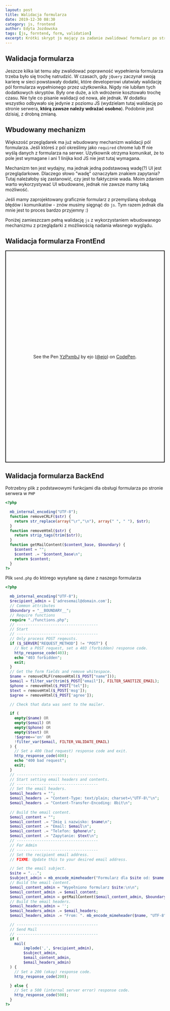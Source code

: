 ```yaml
---
layout: post
title: Walidacja formularza
date: 2019-12-30 08:30
category: js, frontend
author: Edyta Jozdowska
tags: [js, forntend, form, validation]
excerpt: Krótki skrypt js mający za zadanie zwalidować formularz po stronie użytkownika i po stronie serwera.
---
```


## Walidacja formularza
Jeszcze kilka lat temu aby zwalidować poprawność wypełnienia formularza trzeba było się trochę natrudzić. W czasach, gdy `jQuery` zaczynał swoją karierę w sieci powstawały dodatki, które developerowi ułatwiały walidację pól formularza wypełnionego przez użytkownika. Nigdy nie lubiłam tych dodatkowych skryptów. Były one duże, a ich wdrożenie kosztowało trochę czasu. Nie tyle co pisanie walidacji od nowa, ale jednak. W dodatku wszystko odbywało się jedynie z poziomu JS (wydzielam tutaj walidację po stronie serwera, **którą zawsze należy wdrażać osobno**). Podobnie jest dzisiaj, z drobną zmianą. 

## Wbudowany mechanizm
Większość przeglądarek ma już wbudowany mechanizm walidacji pól formularza. Jeśli któreś z pól określimy jako `required` chrome lub ff nie wyślą danych z formularza na serwer. Użytkownik otrzyma komunikat, że to pole jest wymagane i ani 1 linijka kod JS nie jest tutaj wymagana.

Mechanizm ten jest wydajny, ma jednak jedną podstawową wadę(?) UI jest przeglądarkowe. Dlaczego słowo "wadę" oznaczyłam znakiem zapytania? Tutaj należałoby się zastanowić, czy jest to faktycznie wada. Moim zdaniem warto wykorzystywać UI wbudowane, jednak nie zawsze mamy taką możliwość. 

Jeśli mamy zaprojektowany graficznie formularz z przemyślaną obsługą błędów i komunikatów - znów musimy sięgnąć do `js`. Tym razem jednak dla mnie jest to proces bardzo przyjemny :) 

Poniżej zamieszczam pełną walidację `js` z wykorzystaniem wbudowanego mechanizmu z przeglądarki z możliwością nadania własnego wyglądu.

## Walidacja formularza FrontEnd
<p class="codepen" data-height="670" data-theme-id="dark" data-default-tab="html,result" data-user="ejo" data-slug-hash="YzPxmbJ" style="height: 670px; box-sizing: border-box; display: flex; align-items: center; justify-content: center; border: 2px solid; margin: 1em 0; padding: 1em;" data-pen-title="YzPxmbJ">
  <span>See the Pen <a href="https://codepen.io/ejo/pen/YzPxmbJ">
  YzPxmbJ</a> by ejo (<a href="https://codepen.io/ejo">@ejo</a>)
  on <a href="https://codepen.io">CodePen</a>.</span>
</p>
<script async src="https://static.codepen.io/assets/embed/ei.js"></script>

## Walidacja formularza BackEnd
Potrzebny plik z podstawowymi funkcjami dla obsługi formularza po stronie serwera w `PHP`

```php
<?php

  mb_internal_encoding("UTF-8");
  function removeCRLF($str) {
    return str_replace(array("\r","\n"), array(" ", " "), $str);
  }
  function removeHtml($str) {
    return strip_tags(trim($str));
  }
  function getMailContent($content_base, $boundary) {
    $content = "";
    $content .= "$content_base\n";
    return $content;
  }
?>
```

Plik `send.php` do którego wysyłane są dane z naszego formularza
```php
<?php

  mb_internal_encoding("UTF-8");
  $recipient_admin = ['adresemail@domain.com'];
  // Common attributes
  $boundary = "__BOUNDARY__";
  // Require functions
  require "./functions.php";
  // ------------------------------------
  // Start
  // ------------------------------------
  // Only process POST reqeusts.
  if ($_SERVER["REQUEST_METHOD"] != "POST") {
    // Not a POST request, set a 403 (forbidden) response code.
    http_response_code(403);
    echo "403 forbidden";
    exit;
  }
  // Get the form fields and remove whitespace.
  $name = removeCRLF(removeHtml($_POST["name"]));
  $email = filter_var(trim($_POST["email"]), FILTER_SANITIZE_EMAIL);
  $phone = removeHtml($_POST["tel"]);
  $text = removeHtml($_POST['msg']);
  $agree = removeHtml($_POST['agree']);

  // Check that data was sent to the mailer.

  if (
    empty($name) OR
    empty($email) OR
    empty($phone) OR
    empty($text) OR
    !$agree=='on' OR
    !filter_var($email, FILTER_VALIDATE_EMAIL)
  ) {
    // Set a 400 (bad request) response code and exit.
    http_response_code(400);
    echo "400 bad request";
    exit;
  }
  // ------------------------------------
  // Start setting email headers and contents.
  // ------------------------------------
  // Set the email headers.
  $email_headers = "";
  $email_headers .= "Content-Type: text/plain; charset=\"UTF-8\"\n";
  $email_headers .= "Content-Transfer-Encoding: 8bit\n";
 
  // Build the email content.
  $email_content = "";
  $email_content .= "Imię i nazwisko: $name\n";
  $email_content .= "Email: $email\n";
  $email_content .= "Telefon: $phone\n";
  $email_content .= "Zapytanie: $text\n";
  // ------------------------------------
  // For Admin
  // ------------------------------------
  // Set the recipient email address.
  // FIXME: Update this to your desired email address.

  // Set the email subject.
  $site = "...";
  $subject_admin = mb_encode_mimeheader("Formularz dla $site od: $name ", "UTF-8");
  // Build the email content.
  $email_content_admin = "Wypełniono formularz $site:\n\n";
  $email_content_admin .= $email_content;
  $email_content_admin = getMailContent($email_content_admin, $boundary);
  // Build the email headers.
  $email_headers_admin = '';
  $email_headers_admin .= $email_headers;
  $email_headers_admin .= "From: ". mb_encode_mimeheader($name, "UTF-8"). " <$email>";

  // ------------------------------------
  // Send Mail
  // ------------------------------------
  if (
    mail(
        implode(',', $recipient_admin), 
        $subject_admin, 
        $email_content_admin, 
        $email_headers_admin)
  ) {    
    // Set a 200 (okay) response code.
    http_response_code(200);

  } else {
    // Set a 500 (internal server error) response code.
    http_response_code(500);    
  }
?>

```


